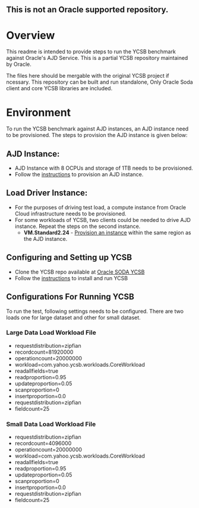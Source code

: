 ## This is not an Oracle supported repository.

# Overview
This readme is intended to provide steps  to run the YCSB benchmark against Oracle's AJD Service. This is a partial YCSB repository maintained by Oracle.

The files here should be mergable with the original YCSB project if ncessary.  This repository can be built and run standalone, Only Oracle Soda client and core YCSB libraries are included.


# Environment
To run the YCSB benchmark against AJD instances, an AJD instance need to be provisioned. The steps to provision the AJD
instance is given below:

## AJD Instance:

*   AJD Instance with 8 OCPUs and storage of 1TB needs to be provisioned. 
*   Follow the [instructions](https://docs.oracle.com/en/cloud/paas/autonomous-json-database/) to provision an AJD instance.


## Load Driver Instance:

*  For the purposes of driving test load, a compute instance from Oracle Cloud infrastructure needs to be provisioned.
*  For some workloads of YCSB, two clients could be needed to drive AJD instance. Repeat the steps on the second instance.
    *  **VM.Standard2.24** - [Provision an instance](https://docs.oracle.com/en-us/iaas/Content/Compute/Tasks/launchinginstance.htm#Creating_an_Instance) within the same region as the AJD instance. 

## Configuring and Setting up YCSB

*  Clone the YCSB repo available at [Oracle SODA YCSB](https://github.com/oracle/json-in-db/tree/master/YCSB/ycsb-soda)
*  Follow the [instructions](https://github.com/oracle/json-in-db/tree/master/YCSB/ycsb-soda/README.md) to install and run YCSB

## Configurations For Running YCSB
To run the test, following settings needs to be configured. There are two loads one for large dataset and other for small dataset.

### Large Data Load Workload File

*   requestdistribution=zipfian
*   recordcount=81920000
*   operationcount=20000000
*   workload=com.yahoo.ycsb.workloads.CoreWorkload
*   readallfields=true
*   readproportion=0.95
*   updateproportion=0.05
*   scanproportion=0
*   insertproportion=0.0
*   requestdistribution=zipfian
*   fieldcount=25

### Small Data Load Workload File

*   requestdistribution=zipfian
*   recordcount=4096000
*   operationcount=20000000
*   workload=com.yahoo.ycsb.workloads.CoreWorkload
*   readallfields=true
*   readproportion=0.95
*   updateproportion=0.05
*   scanproportion=0
*   insertproportion=0.0
*   requestdistribution=zipfian
*   fieldcount=25


